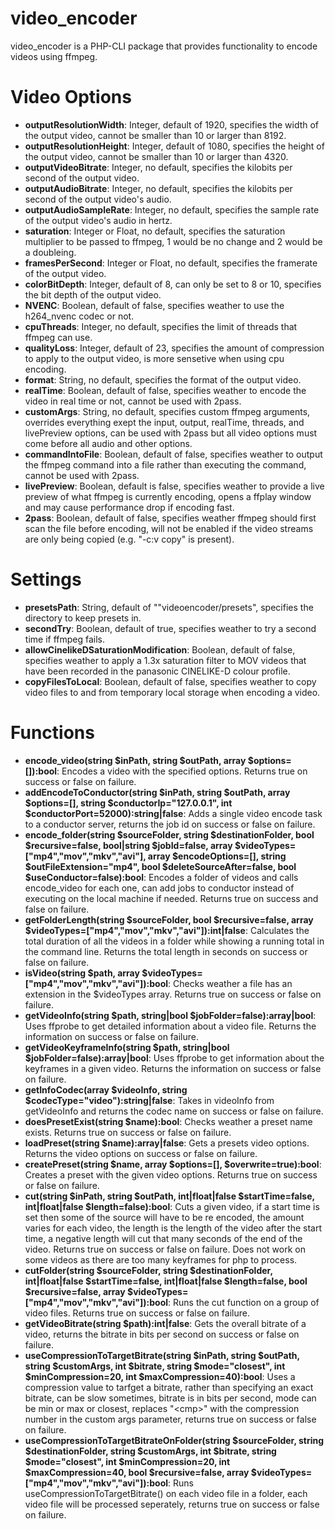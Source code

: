 # video_encoder
video_encoder is a PHP-CLI package that provides functionality to encode videos using ffmpeg.

# Video Options
- **outputResolutionWidth**: Integer, default of 1920, specifies the width of the output video, cannot be smaller than 10 or larger than 8192.
- **outputResolutionHeight**: Integer, default of 1080, specifies the height of the output video, cannot be smaller than 10 or larger than 4320.
- **outputVideoBitrate**: Integer, no default, specifies the kilobits per second of the output video.
- **outputAudioBitrate**: Integer, no default, specifies the kilobits per second of the output video's audio.
- **outputAudioSampleRate**: Integer, no default, specifies the sample rate of the output video's audio in hertz.
- **saturation**: Integer or Float, no default, specifies the saturation multiplier to be passed to ffmpeg, 1 would be no change and 2 would be a doubleing.
- **framesPerSecond**: Integer or Float, no default, specifies the framerate of the output video.
- **colorBitDepth**: Integer, default of 8, can only be set to 8 or 10, specifies the bit depth of the output video.
- **NVENC**: Boolean, default of false, specifies weather to use the h264_nvenc codec or not.
- **cpuThreads**: Integer, no default, specifies the limit of threads that ffmpeg can use.
- **qualityLoss**: Integer, default of 23, specifies the amount of compression to apply to the output video, is more sensetive when using cpu encoding.
- **format**: String, no default, specifies the format of the output video.
- **realTime**: Boolean, default of false, specifies weather to encode the video in real time or not, cannot be used with 2pass.
- **customArgs**: String, no default, specifies custom ffmpeg arguments, overrides everything exept the input, output, realTime, threads, and livePreview options, can be used with 2pass but all video options must come before all audio and other options.
- **commandIntoFile**: Boolean, default of false, specifies weather to output the ffmpeg command into a file rather than executing the command, cannot be used with 2pass.
- **livePreview**: Boolean, default is false, specifies weather to provide a live preview of what ffmpeg is currently encoding, opens a ffplay window and may cause performance drop if encoding fast.
- **2pass**: Boolean, default of false, specifies weather ffmpeg should first scan the file before encoding, will not be enabled if the video streams are only being copied (e.g. "-c:v copy" is present).

# Settings
- **presetsPath**: String, default of ""videoencoder/presets", specifies the directory to keep presets in.
- **secondTry**: Boolean, default of true, specifies weather to try a second time if ffmpeg fails.
- **allowCinelikeDSaturationModification**: Boolean, default of false, specifies weather to apply a 1.3x saturation filter to MOV videos that have been recorded in the panasonic CINELIKE-D colour profile.
- **copyFilesToLocal**: Boolean, default of false, specifies weather to copy video files to and from temporary local storage when encoding a video.

# Functions
- **encode_video(string $inPath, string $outPath, array $options=[]):bool**: Encodes a video with the specified options. Returns true on success or false on failure.
- **addEncodeToConductor(string $inPath, string $outPath, array $options=[], string $conductorIp="127.0.0.1", int $conductorPort=52000):string|false**: Adds a single video encode task to a conductor server, returns the job id on success or false on failure.
- **encode_folder(string $sourceFolder, string $destinationFolder, bool $recursive=false, bool|string $jobId=false, array $videoTypes=["mp4","mov","mkv","avi"], array $encodeOptions=[], string $outFileExtension="mp4", bool $deleteSourceAfter=false, bool $useConductor=false):bool**: Encodes a folder of videos and calls encode_video for each one, can add jobs to conductor instead of executing on the local machine if needed. Returns true on success and false on failure.
- **getFolderLength(string $sourceFolder, bool $recursive=false, array $videoTypes=["mp4","mov","mkv","avi"]):int|false**: Calculates the total duration of all the videos in a folder while showing a running total in the command line. Returns the total length in seconds on success or false on failure.
- **isVideo(string $path, array $videoTypes=["mp4","mov","mkv","avi"]):bool**: Checks weather a file has an extension in the $videoTypes array. Returns true on success or false on failure.
- **getVideoInfo(string $path, string|bool $jobFolder=false):array|bool**: Uses ffprobe to get detailed information about a video file. Returns the information on success or false on failure.
- **getVideoKeyframeInfo(string $path, string|bool $jobFolder=false):array|bool**: Uses ffprobe to get information about the keyframes in a given video. Returns the information on success or false on failure.
- **getInfoCodec(array $videoInfo, string $codecType="video"):string|false**: Takes in videoInfo from getVideoInfo and returns the codec name on success or false on failure.
- **doesPresetExist(string $name):bool**: Checks weather a preset name exists. Returns true on success or false on failure.
- **loadPreset(string $name):array|false**: Gets a presets video options. Returns the video options on success or false on failure.
- **createPreset(string $name, array $options=[], $overwrite=true):bool**: Creates a preset with the given video options. Returns true on success or false on failure.
- **cut(string $inPath, string $outPath, int|float|false $startTime=false, int|float|false $length=false):bool**: Cuts a given video, if a start time is set then some of the source will have to be re encoded, the amount varies for each video, the length is the length of the video after the start time, a negative length will cut that many seconds of the end of the video. Returns true on success or false on failure. Does not work on some videos as there are too many keyframes for php to process.
- **cutFolder(string $sourceFolder, string $destinationFolder, int|float|false $startTime=false, int|float|false $length=false, bool $recursive=false, array $videoTypes=["mp4","mov","mkv","avi"]):bool**: Runs the cut function on a group of video files. Returns true on success or false on failure.
- **getVideoBitrate(string $path):int|false**: Gets the overall bitrate of a video, returns the bitrate in bits per second on success or false on failure.
- **useCompressionToTargetBitrate(string $inPath, string $outPath, string $customArgs, int $bitrate, string $mode="closest", int $minCompression=20, int $maxCompression=40):bool**: Uses a compression value to tarfget a bitrate, rather than specifying an exact bitrate, can be slow sometimes, bitrate is in bits per second, mode can be min or max or closest, replaces "&lt;cmp&gt;" with the compression number in the custom args parameter, returns true on success or false on failure.
- **useCompressionToTargetBitrateOnFolder(string $sourceFolder, string $destinationFolder, string $customArgs, int $bitrate, string $mode="closest", int $minCompression=20, int $maxCompression=40, bool $recursive=false, array $videoTypes=["mp4","mov","mkv","avi"]):bool**: Runs useCompressionToTargetBitrate() on each video file in a folder, each video file will be processed seperately, returns true on success or false on failure.